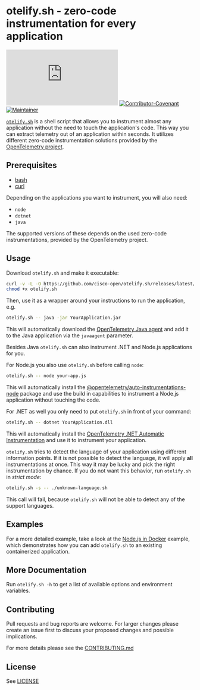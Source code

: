 # otelify.sh - zero-code instrumentation for every application

[![Release](https://img.shields.io/github/v/release/cisco-open/otelify.sh?display_name=tag)](https://github.com/cisco-open/otelify.sh/releases/latest/)
[![Contributor-Covenant](https://img.shields.io/badge/Contributor%20Covenant-2.1-fbab2c.svg)](CODE_OF_CONDUCT.md)
[![Maintainer](https://img.shields.io/badge/Maintainer-Cisco-00bceb.svg)](https://opensource.cisco.com)

[`otelify.sh`](./otelify.sh) is a shell script that allows you to instrument
almost any application without the need to touch the application's code. This
way you can extract telemetry out of an application within seconds. It utilizes
different zero-code instrumentation solutions provided by the
[OpenTelemetry project](https://opentelemetry.io/).

## Prerequisites

- [bash](https://www.gnu.org/software/bash/)
- [curl](https://curl.se/)

Depending on the applications you want to instrument, you will also need:

- `node`
- `dotnet`
- `java`

The supported versions of these depends on the used zero-code instrumentations,
provided by the OpenTelemetry project.

## Usage

Download `otelify.sh` and make it executable:

```bash
curl -v -L -O https://github.com/cisco-open/otelify.sh/releases/latest/download/otelify.sh
chmod +x otelify.sh
```

Then, use it as a wrapper around your instructions to run the application, e.g.

```bash
otelify.sh -- java -jar YourApplication.jar
```

This will automatically download the
[OpenTelemetry Java agent](https://opentelemetry.io/docs/languages/java/automatic/)
and add it to the Java application via the `javaagent` parameter.

Besides Java `otelify.sh` can also instrument .NET and Node.js applications for
you.

For Node.js you also use `otelify.sh` before calling `node`:

```bash
otelify.sh -- node your-app.js
```

This will automatically install the
[@opentelemetry/auto-instrumentations-node](https://www.npmjs.com/package/@opentelemetry/auto-instrumentations-node)
package and use the build in capabilities to instrument a Node.js application
without touching the code.

For .NET as well you only need to put `otelify.sh` in front of your command:

```bash
otelify.sh -- dotnet YourApplication.dll
```

This will automatically install the
[OpenTelemetry .NET Automatic Instrumentation](https://opentelemetry.io/docs/languages/net/automatic/)
and use it to instrument your application.

`otelify.sh` tries to detect the language of your application using different
information points. If it is not possible to detect the language, it will apply
**all** instrumentations at once. This way it may be lucky and pick the right
instrumentation by chance. If you do not want this behavior, run `otelify.sh` in
_strict mode_:

```bash
otelify.sh -s -- ./unknown-language.sh
```

This call will fail, because `otelify.sh` will not be able to detect any of the
support languages.

## Examples

For a more detailed example, take a look at the [Node.js in Docker](./examples/nodejs-in-docker/README.md) example,
which demonstrates how you can add `otelify.sh` to an existing containerized application.

## More Documentation

Run `otelify.sh -h` to get a list of available options and environment
variables.

## Contributing

Pull requests and bug reports are welcome. For larger changes please create an
issue first to discuss your proposed changes and possible implications.

For more details please see the [CONTRIBUTING.md](./CONTRIBUTING.md)

## License

See [LICENSE](./LICENSE)
